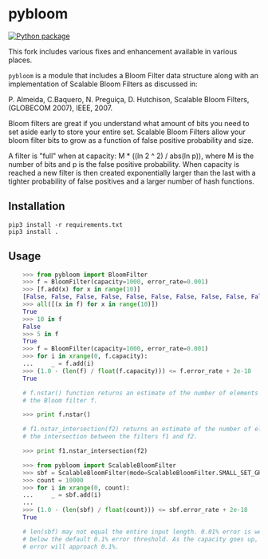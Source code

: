 # pybloom

[![Python package](https://github.com/adulau/python-bloomfilter/actions/workflows/pythonpackage.yml/badge.svg)](https://github.com/adulau/python-bloomfilter/actions/workflows/pythonpackage.yml)

This fork includes various fixes and enhancement available in various places.

``pybloom`` is a module that includes a Bloom Filter data structure along with
an implementation of Scalable Bloom Filters as discussed in:

P. Almeida, C.Baquero, N. Preguiça, D. Hutchison, Scalable Bloom Filters,
(GLOBECOM 2007), IEEE, 2007.

Bloom filters are great if you understand what amount of bits you need to set
aside early to store your entire set. Scalable Bloom Filters allow your bloom
filter bits to grow as a function of false positive probability and size.

A filter is "full" when at capacity: M * ((ln 2 ^ 2) / abs(ln p)), where M
is the number of bits and p is the false positive probability. When capacity
is reached a new filter is then created exponentially larger than the last
with a tighter probability of false positives and a larger number of hash
functions.

## Installation

~~~~
pip3 install -r requirements.txt
pip3 install .
~~~~

## Usage

~~~~python
    >>> from pybloom import BloomFilter
    >>> f = BloomFilter(capacity=1000, error_rate=0.001)
    >>> [f.add(x) for x in range(10)]
    [False, False, False, False, False, False, False, False, False, False]
    >>> all([(x in f) for x in range(10)])
    True
    >>> 10 in f
    False
    >>> 5 in f
    True
    >>> f = BloomFilter(capacity=1000, error_rate=0.001)
    >>> for i in xrange(0, f.capacity):
    ...     _ = f.add(i)
    >>> (1.0 - (len(f) / float(f.capacity))) <= f.error_rate + 2e-18
    True

    # f.nstar() function returns an estimate of the number of elements in
    # the Bloom filter f.

    >>> print f.nstar()

    # f1.nstar_intersection(f2) returns an estimate of the number of elements in
    # the intersection between the filters f1 and f2.

    >>> print f1.nstar_intersection(f2)

    >>> from pybloom import ScalableBloomFilter
    >>> sbf = ScalableBloomFilter(mode=ScalableBloomFilter.SMALL_SET_GROWTH)
    >>> count = 10000
    >>> for i in xrange(0, count):
    ...     _ = sbf.add(i)
    ...
    >>> (1.0 - (len(sbf) / float(count))) <= sbf.error_rate + 2e-18
    True

    # len(sbf) may not equal the entire input length. 0.01% error is well
    # below the default 0.1% error threshold. As the capacity goes up, the
    # error will approach 0.1%.

~~~~

